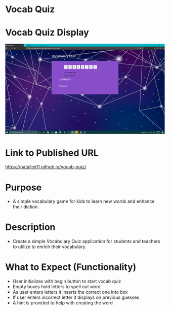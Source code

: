 # Vocab Quiz
# Vocab Quiz Display
<img src="./images/mockup.png" width="600"/>

# Link to Published URL
https://natallie01.github.io/vocab-quiz/
 
# Purpose 
* A simple vocabulary game for kids to learn new words and enhance their diction.

# Description 
*  Create a simple Vocabulary Quiz application for students and teachers to utilize to enrich their vocabulary.

# What to Expect (Functionality)
* User initializes with begin button to start vocab quiz
* Empty boxes hold letters to spell out word
* As user enters letters it inserts the correct one into box
* If user enters incorrect letter it displays on previous guesses
* A hint is provided to help with creating the word